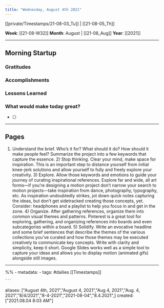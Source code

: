 ```yaml
---
title: "Wednesday, August 4th 2021"
---
```

[[private/Timestamps/21-08-03_Tu]] | [[21-08-05_Th]] 

**Week**: [[21-08-W32]]
**Month**: August | [[21-08_Aug]]
**Year**: [[2021]]

----
## Morning Startup

### Gratitudes

### Accomplishments

### Lessons Learned

### What would make today great?
- [ ]  

----
## Pages

1) Understand the brief. Who’s it for? What should it do? How should it make people feel? Summarize the project into a few keywords that capture the essence. 2) Stop thinking. Clear your mind, make space for inspiration. This is an important step to distance yourself from initial knee-jerk solutions and allow yourself to fully and freely explore your creativity. 3) Explore. Allow those keywords and emotions to guide your journey of curating inspirational references. Explore far and wide, all art forms—if you’re designing a motion project don’t narrow your search to motion projects—take inspiration from dance, photography, typography, etc. As inspiration undoubtedly strikes, jot down quick notes capturing the ideas, but don’t get sidetracked creating those concepts, yet. Consider: headphones and a playlist to help you focus in and get in the zone. 4) Organize. After gathering references, organize them into common visual themes and patterns. Pinterest is a great tool for exploring, gathering, and organizing references into boards and even subcategories within a board. 5) Solidify. Write an evocative headline and some brief sentences that describe the themes of the various collections you’ve curated and how those themes may be executed creatively to communicate key concepts. Write with clarity and simplicity, keep it short. Google Slides works well as a simple tool to capture your ideas and allows you to display motion (animated gifs) alongside still images.

----
%% - metadata:
	- tags: #dailies [[Timestamps]] 


	```
aliases: ["August 4th, 2021","August 4, 2021","Aug 4, 2021","Aug. 4, 2021","8/4/2021","8-4-2021","2021-08-04","8.4.2021",]
created: ["2021.08.04 8:03 AM"]
```